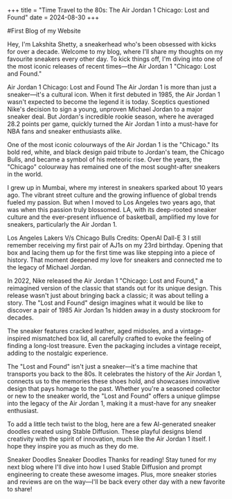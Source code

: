 +++ title = "Time Travel to the 80s: The Air Jordan 1 Chicago: Lost and Found" date = 2024-08-30 +++

#First Blog of my Website

Hey, I'm Lakshita Shetty, a sneakerhead who's been obsessed with kicks for over a decade. Welcome to my blog, where I'll share my thoughts on my favourite sneakers every other day. To kick things off, I'm diving into one of the most iconic releases of recent times—the Air Jordan 1 "Chicago: Lost and Found."

Air Jordan 1 Chicago: Lost and Found
The Air Jordan 1 is more than just a sneaker—it's a cultural icon. When it first debuted in 1985, the Air Jordan 1 wasn't expected to become the legend it is today. Sceptics questioned Nike's decision to sign a young, unproven Michael Jordan to a major sneaker deal. But Jordan's incredible rookie season, where he averaged 28.2 points per game, quickly turned the Air Jordan 1 into a must-have for NBA fans and sneaker enthusiasts alike.

One of the most iconic colourways of the Air Jordan 1 is the "Chicago." Its bold red, white, and black design paid tribute to Jordan's team, the Chicago Bulls, and became a symbol of his meteoric rise. Over the years, the "Chicago" colourway has remained one of the most sought-after sneakers in the world.

I grew up in Mumbai, where my interest in sneakers sparked about 10 years ago. The vibrant street culture and the growing influence of global trends fueled my passion. But when I moved to Los Angeles two years ago, that was when this passion truly blossomed. LA, with its deep-rooted sneaker culture and the ever-present influence of basketball, amplified my love for sneakers, particularly the Air Jordan 1.

Los Angeles Lakers V/s Chicago Bulls
Credits: OpenAI Dall-E 3
I still remember receiving my first pair of AJ1s on my 23rd birthday. Opening that box and lacing them up for the first time was like stepping into a piece of history. That moment deepened my love for sneakers and connected me to the legacy of Michael Jordan.

In 2022, Nike released the Air Jordan 1 "Chicago: Lost and Found," a reimagined version of the classic that stands out for its unique design. This release wasn't just about bringing back a classic; it was about telling a story. The "Lost and Found" design imagines what it would be like to discover a pair of 1985 Air Jordan 1s hidden away in a dusty stockroom for decades.

The sneaker features cracked leather, aged midsoles, and a vintage-inspired mismatched box lid, all carefully crafted to evoke the feeling of finding a long-lost treasure. Even the packaging includes a vintage receipt, adding to the nostalgic experience.

The "Lost and Found" isn't just a sneaker—it's a time machine that transports you back to the 80s. It celebrates the history of the Air Jordan 1, connects us to the memories these shoes hold, and showcases innovative design that pays homage to the past. Whether you're a seasoned collector or new to the sneaker world, the "Lost and Found" offers a unique glimpse into the legacy of the Air Jordan 1, making it a must-have for any sneaker enthusiast.

To add a little tech twist to the blog, here are a few AI-generated sneaker doodles created using Stable Diffusion. These playful designs blend creativity with the spirit of innovation, much like the Air Jordan 1 itself. I hope they inspire you as much as they do me.

Sneaker Doodles Sneaker Doodles
Thanks for reading! Stay tuned for my next blog where I'll dive into how I used Stable Diffusion and prompt engineering to create these awesome images. Plus, more sneaker stories and reviews are on the way—I'll be back every other day with a new favorite to share!
